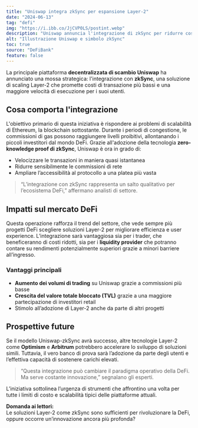 ```yaml
---
title: "Uniswap integra zkSync per espansione Layer-2"
date: "2024-06-13"
tag: "defi"
img: "https://i.ibb.co/JjCVP0LS/postint.webp"
description: "Uniswap annuncia l'integrazione di zkSync per ridurre costi e tempi di transazione"
alt: "Illustrazione Uniswap e simbolo zkSync"
toc: true
source: "DeFiBank"
feature: false
---
```


La principale piattaforma **decentralizzata di scambio Uniswap** ha annunciato una mossa strategica: l'integrazione con **zkSync**, una soluzione di scaling Layer-2 che promette costi di transazione più bassi e una maggiore velocità di esecuzione per i suoi utenti.

## Cosa comporta l'integrazione

L'obiettivo primario di questa iniziativa è rispondere ai problemi di scalabilità di Ethereum, la blockchain sottostante. Durante i periodi di congestione, le commissioni di gas possono raggiungere livelli proibitivi, allontanando i piccoli investitori dal mondo DeFi. Grazie all'adozione della tecnologia **zero-knowledge proof di zkSync**, Uniswap è ora in grado di:

- Velocizzare le transazioni in maniera quasi istantanea
- Ridurre sensibilmente le commissioni di rete
- Ampliare l’accessibilità al protocollo a una platea più vasta

> “L’integrazione con zkSync rappresenta un salto qualitativo per l’ecosistema DeFi,” affermano analisti di settore.

## Impatti sul mercato DeFi

Questa operazione rafforza il trend del settore, che vede sempre più progetti DeFi scegliere soluzioni Layer-2 per migliorare efficienza e user experience. L’integrazione sarà vantaggiosa sia per i trader, che beneficeranno di costi ridotti, sia per i **liquidity provider** che potranno contare su rendimenti potenzialmente superiori grazie a minori barriere all’ingresso.

### Vantaggi principali

- **Aumento dei volumi di trading** su Uniswap grazie a commissioni più basse
- **Crescita del valore totale bloccato (TVL)** grazie a una maggiore partecipazione di investitori retail
- Stimolo all’adozione di Layer-2 anche da parte di altri progetti

## Prospettive future

Se il modello Uniswap-zkSync avrà successo, altre tecnologie Layer-2 come **Optimism** e **Arbitrum** potrebbero accelerare lo sviluppo di soluzioni simili. Tuttavia, il vero banco di prova sarà l’adozione da parte degli utenti e l’effettiva capacità di sostenere carichi elevati.

> “Questa integrazione può cambiare il paradigma operativo della DeFi. Ma serve costante innovazione,” segnalano gli esperti.

L’iniziativa sottolinea l’urgenza di strumenti che affrontino una volta per tutte i limiti di costo e scalabilità tipici delle piattaforme attuali.

**Domanda ai lettori:**  
Le soluzioni Layer-2 come zkSync sono sufficienti per rivoluzionare la DeFi, oppure occorre un’innovazione ancora più profonda?